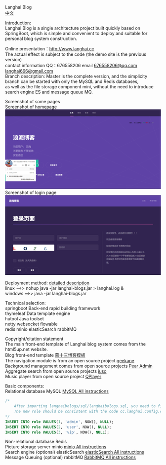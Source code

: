 Langhai Blog  
[中文](./README.md)  

Introduction:  
Langhai Blog is a single architecture project built quickly based on SpringBoot, 
which is simple and convenient to deploy and suitable for personal blog system construction.

Online presentation：http://www.langhai.cc  
The actual effect is subject to the code (the demo site is the previous version)   
contact information QQ：676558206 email 676558206@qq.com langhai666@gmail.com  
Branch description: Master is the complete version, and the simplicity branch can be started with only the MySQL and Redis databases,   
as well as the file storage component mini, without the need to introduce search engine ES and message queue MQ.

Screenshot of some pages  
Screenshot of homepage
![首页截图](./images/首页截图.png)  
Screenshot of login page
![登录页面截图](./images/登录页面截图.png)

Deployment method:  [detailed description](https://langhai.cc/article/articleShow?id=38)  
linux ==>> nohup java -jar langhai-blogs.jar > langhai.log &  
windows ==>> java -jar langhai-blogs.jar

Technical selection:  
springboot Back-end rapid building framework   
thymeleaf Data template engine  
hutool Java toolset  
netty websocket flowable  
redis minio elasticSearch rabbitMQ

Copyright/citation statement  
The main front-end template of Langhai blog system comes from the html5up.net website.  
Blog front-end template [燕十三博客模板](https://gitee.com/yssgit/yan_shisan_blog_template)  
The navigation module is from an open source project [geekape](https://github.com/geekape/geek-navigation)  
Background management comes from open source projects [Pear Admin](https://gitee.com/pear-admin/Pear-Admin-Layui)  
Aggregate search from open source projects [juso](https://github.com/yitd/juso.vip)  
Music player from open source project [QPlayer](https://github.com/Jrohy/QPlayer)

Basic components:  
Relational database MySQL  [MySQL All instructions](http://www.langhai.cc/article/articleShow?id=53)

```sql
/* 
	After importing langhaibologs/sql/langhaibologs.sql, you need to fill in the default data.
	The new role should be consistent with the code cc.langhai.config.constant.RoleConstant
*/
INSERT INTO role VALUES(1, 'admin', NOW(), NULL);
INSERT INTO role VALUES(2, 'user', NOW(), NULL);
INSERT INTO role VALUES(3, 'vip', NOW(), NULL);

```

Non-relational database Redis  
Picture storage server minio  [minio All instructions](http://www.langhai.cc/article/articleShow?id=54)  
Search engine (optional) elasticSearch  [elasticSearch All instructions](http://www.langhai.cc/article/articleShow?id=55)  
Message Queuing (optional) rabbitMQ   <a href="https://langhai.cc/article/articleShow?id=33">RabbitMQ All instructions</a>